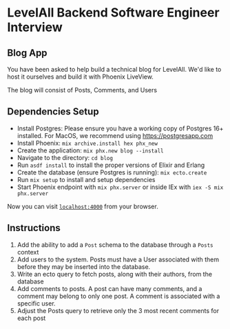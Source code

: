 # LevelAll Backend Software Engineer Interview

## Blog App

You have been asked to help build a technical blog for LevelAll. We'd like to host it ourselves and build it with Phoenix LiveView.

The blog will consist of Posts, Comments, and Users

## Dependencies Setup

  * Install Postgres: Please ensure you have a working copy of Postgres 16+ installed. For MacOS, we recommend using https://postgresapp.com
  * Install Phoenix: `mix archive.install hex phx_new`
  * Create the application: `mix phx.new blog --install`
  * Navigate to the directory: `cd blog`
  * Run `asdf install` to install the proper versions of Elixir and Erlang
  * Create the database (ensure Postgres is running): `mix ecto.create`
  * Run `mix setup` to install and setup dependencies
  * Start Phoenix endpoint with `mix phx.server` or inside IEx with `iex -S mix phx.server`

Now you can visit [`localhost:4000`](http://localhost:4000) from your browser.

## Instructions

1. Add the ability to add a `Post` schema to the database through a `Posts` context
2. Add users to the system. Posts must have a User associated with them before they may be inserted into the database.
3. Write an ecto query to fetch posts, along with their authors, from the database
4. Add comments to posts. A post can have many comments, and a comment may belong to only one post. A comment is associated with a specific user.
5. Adjust the Posts query to retrieve only the 3 most recent comments for each post
